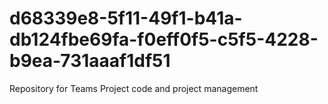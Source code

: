 # d68339e8-5f11-49f1-b41a-db124fbe69fa-f0eff0f5-c5f5-4228-b9ea-731aaaf1df51
Repository for Teams Project code and project management
